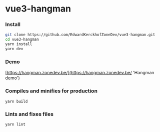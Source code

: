 # vue3-hangman

### Install

```bash
git clone https://github.com/EdwardKerckhofZoneDev/vue3-hangman.git
cd vue3-hangman
yarn install
yarn dev
```

### Demo

[https://hangman.zonedev.be/](https://hangman.zonedev.be/ 'Hangman demo')

### Compiles and minifies for production

```
yarn build
```

### Lints and fixes files

```
yarn lint
```
